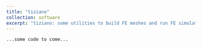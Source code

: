 ```yaml
---
title: "tiziano"
collection: software
excerpt: "tiziano: some utilities to build FE meshes and run FE simulations."
---
```


```python
...some code to come...
```
